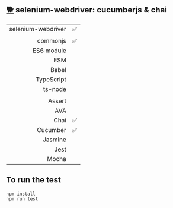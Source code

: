 ## [:dog2:](https://github.com/xgirma/e2e_test_recipes/tree/master/configuration/selenium-webdriver) selenium-webdriver: cucumberjs & chai

|   |  |
|---:|:---|
| selenium-webdriver | :white_check_mark: |
|   |   |
| commonjs  | :white_check_mark: |
| ES6 module  |   |
| ESM  |  |
| Babel  |  |
| TypeScript  |  |
| ts-node  |  |
|   |   |
| Assert  |   |
| AVA  |   |
| Chai  | :white_check_mark:  |
| Cucumber  | :white_check_mark:  |
| Jasmine  |  | 
| Jest  |  | 
| Mocha  |  |

## To run the test

    npm install
    npm run test
